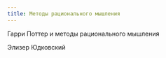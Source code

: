 ```yaml
---
title: Методы рационального мышления
---
```

Гарри Поттер и методы рационального мышления

Элизер Юдковский